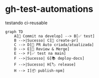 # gh-test-automations

testando ci-reusable

```mermaid
graph TD
    A[🚀 Commit na develop] --> B[✅ test]
    B -->|Sucesso| C[📝 create-pr]
    C --> D[🔄 PR Auto criada/atualizada]
    D --> E[👥 Review & Merge]
    E --> F[✅ test na main]
    F -->|Sucesso| G[📚 deploy-docs]
    F -->|Sucesso| H[🏷️ release]
    H --> I[📦 publish-npm]

```



